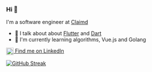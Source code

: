 ### Hi 👋

I'm a software engineer at [Claimd](https://claimd.app)

- 🎯 I talk about about [Flutter](https://flutter.dev) and [Dart](https://dart.dev)
- 🥽 I'm currently learning algorithms, Vue.js and Golang

 
<a href="http://linkedin.com/in/milan-ciganovic" target="blank"><img align="center" src="https://github.com/mishmanners/MishManners/blob/master/socials/transparent-Linkedin-logo-icon.png" alt="" height="20" /> Find me on LinkedIn </a>


[![GitHub Streak](https://streak-stats.demolab.com?user=milan-ciganovic&theme=github-dark-blue&exclude_days=Sun%2CSat)](https://git.io/streak-stats)
